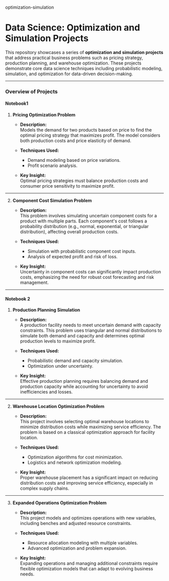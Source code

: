optimization-simulation

# **Data Science: Optimization and Simulation Projects**

This repository showcases a series of **optimization and simulation projects** that address practical business problems such as pricing strategy, production planning, and warehouse optimization. These projects demonstrate core data science techniques including probabilistic modeling, simulation, and optimization for data-driven decision-making.

---

### **Overview of Projects**

#### **Notebook1**
1. **Pricing Optimization Problem**  
   - **Description:**  
     Models the demand for two products based on price to find the optimal pricing strategy that maximizes profit. The model considers both production costs and price elasticity of demand.
   
   - **Techniques Used:**  
     - Demand modeling based on price variations.  
     - Profit scenario analysis.

   - **Key Insight:**  
     Optimal pricing strategies must balance production costs and consumer price sensitivity to maximize profit.

---

2. **Component Cost Simulation Problem**  
   - **Description:**  
     This problem involves simulating uncertain component costs for a product with multiple parts. Each component's cost follows a probability distribution (e.g., normal, exponential, or triangular distribution), affecting overall production costs.

   - **Techniques Used:**  
     - Simulation with probabilistic component cost inputs.  
     - Analysis of expected profit and risk of loss.

   - **Key Insight:**  
     Uncertainty in component costs can significantly impact production costs, emphasizing the need for robust cost forecasting and risk management.

---

#### **Notebook 2**
1. **Production Planning Simulation**  
   - **Description:**  
     A production facility needs to meet uncertain demand with capacity constraints. This problem uses triangular and normal distributions to simulate both demand and capacity and determines optimal production levels to maximize profit.

   - **Techniques Used:**  
     - Probabilistic demand and capacity simulation.  
     - Optimization under uncertainty.

   - **Key Insight:**  
     Effective production planning requires balancing demand and production capacity while accounting for uncertainty to avoid inefficiencies and losses.

---

2. **Warehouse Location Optimization Problem**  
   - **Description:**  
     This project involves selecting optimal warehouse locations to minimize distribution costs while maximizing service efficiency. The problem is based on a classical optimization approach for facility location.

   - **Techniques Used:**  
     - Optimization algorithms for cost minimization.  
     - Logistics and network optimization modeling.

   - **Key Insight:**  
     Proper warehouse placement has a significant impact on reducing distribution costs and improving service efficiency, especially in complex supply chains.

---

3. **Expanded Operations Optimization Problem**  
   - **Description:**  
     This project models and optimizes operations with new variables, including benches and adjusted resource constraints.

   - **Techniques Used:**  
     - Resource allocation modeling with multiple variables.  
     - Advanced optimization and problem expansion.

   - **Key Insight:**  
     Expanding operations and managing additional constraints require flexible optimization models that can adapt to evolving business needs.
